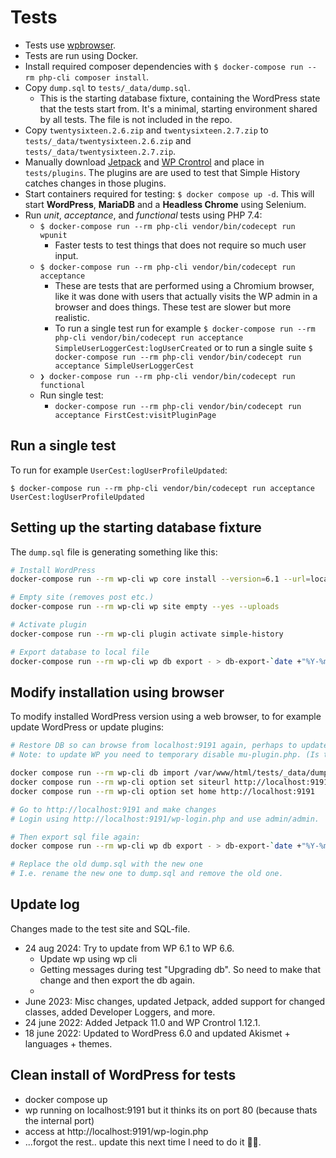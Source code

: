 # Tests

-   Tests use [wpbrowser](https://wpbrowser.wptestkit.dev/).
-   Tests are run using Docker.
-   Install required composer dependencies with `$ docker-compose run --rm php-cli composer install`.
-   Copy `dump.sql` to `tests/_data/dump.sql`.
    -   This is the starting database fixture, containing the WordPress state that the tests start from. It's a minimal, starting environment shared by all tests. The file is not included in the repo.
-   Copy `twentysixteen.2.6.zip` and `twentysixteen.2.7.zip` to `tests/_data/twentysixteen.2.6.zip` and `tests/_data/twentysixteen.2.7.zip`.
-   Manually download [Jetpack](https://wordpress.org/plugins/jetpack/) and [WP Crontrol](https://wordpress.org/plugins/wp-crontrol/) and place in `tests/plugins`. The plugins are are used to test that Simple History catches changes in those plugins.
-   Start containers required for testing:
    `$ docker compose up -d`.
    This will start **WordPress**, **MariaDB** and a **Headless Chrome** using Selenium.
-   Run _unit_, _acceptance_, and _functional_ tests using PHP 7.4:
    -   `$ docker-compose run --rm php-cli vendor/bin/codecept run wpunit`
        -   Faster tests to test things that does not require so much user input.
    -   `$ docker-compose run --rm php-cli vendor/bin/codecept run acceptance`
        -   These are tests that are performed using a Chromium browser, like it was done with users that actually visits the WP admin in a browser and does things. These test are slower but more realistic.
        -   To run a single test run for example
            `$ docker-compose run --rm php-cli vendor/bin/codecept run acceptance SimpleUserLoggerCest:logUserCreated` or to run a single suite
            `$ docker-compose run --rm php-cli vendor/bin/codecept run acceptance SimpleUserLoggerCest`
    -   `❯ docker-compose run --rm php-cli vendor/bin/codecept run functional`
    -   Run single test:
        -   `docker-compose run --rm php-cli vendor/bin/codecept run acceptance FirstCest:visitPluginPage`

## Run a single test

To run for example `UserCest:logUserProfileUpdated`:

`$ docker-compose run --rm php-cli vendor/bin/codecept run acceptance UserCest:logUserProfileUpdated`

## Setting up the starting database fixture

The `dump.sql` file is generating something like this:

```sh
# Install WordPress
docker-compose run --rm wp-cli wp core install --version=6.1 --url=localhost:8080 --title=wp-tests --admin_user=admin --admin_email=test@example.com --admin_password=admin --skip-email

# Empty site (removes post etc.)
docker-compose run --rm wp-cli wp site empty --yes --uploads

# Activate plugin
docker-compose run --rm wp-cli plugin activate simple-history

# Export database to local file
docker-compose run --rm wp-cli wp db export - > db-export-`date +"%Y-%m-%d_%H:%M"`.sql
```

## Modify installation using browser

To modify installed WordPress version using a web browser, to for example update WordPress or update plugins:

```sh
# Restore DB so can browse from localhost:9191 again, perhaps to update the fixture.
# Note: to update WP you need to temporary disable mu-plugin.php. (Is this still true?)

docker compose run --rm wp-cli db import /var/www/html/tests/_data/dump.sql
docker compose run --rm wp-cli option set siteurl http://localhost:9191
docker compose run --rm wp-cli option set home http://localhost:9191

# Go to http://localhost:9191 and make changes
# Login using http://localhost:9191/wp-login.php and use admin/admin.

# Then export sql file again:
docker compose run --rm wp-cli wp db export - > db-export-`date +"%Y-%m-%d_%H_%M"`.sql

# Replace the old dump.sql with the new one
# I.e. rename the new one to dump.sql and remove the old one.
```

## Update log

Changes made to the test site and SQL-file.

-   24 aug 2024: Try to update from WP 6.1 to WP 6.6.
    -   Update wp using wp cli
    -   Getting messages during test "Upgrading db". So need to make that change and then export the db again.
    -
-   June 2023: Misc changes, updated Jetpack, added support for changed classes, added Developer Loggers, and more.
-   24 june 2022: Added Jetpack 11.0 and WP Crontrol 1.12.1.
-   18 june 2022: Updated to WordPress 6.0 and updated Akismet + languages + themes.

## Clean install of WordPress for tests

-   docker compose up
-   wp running on localhost:9191 but it thinks its on port 80 (because thats the internal port)
-   access at http://localhost:9191/wp-login.php
-   ...forgot the rest.. update this next time I need to do it 🤷‍♀️.
